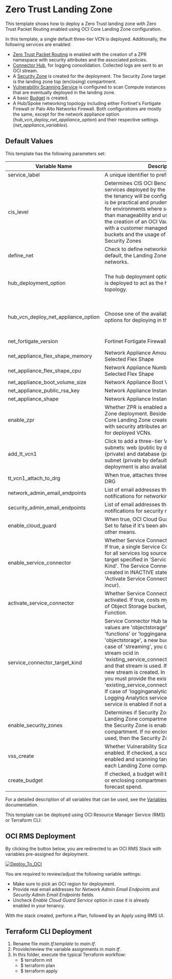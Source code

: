 # Zero Trust Landing Zone

This template shows how to deploy a Zero Trust landing zone with Zero Trust Packet Routing enabled using OCI Core Landing Zone configuration.

In this template, a single default three-tier VCN is deployed. Additionally, the following services are enabled:
- [Zero Trust Packet Routing](https://docs.oracle.com/en-us/iaas/Content/zero-trust-packet-routing/overview.htm) is enabled with the creation of a ZPR namespace with security attributes and the associated policies.
- [Connector Hub](https://docs.oracle.com/en-us/iaas/Content/connector-hub/overview.htm), for logging consolidation. Collected logs are sent to an OCI stream.
- A [Security Zone](https://docs.oracle.com/en-us/iaas/security-zone/using/security-zones.htm) is created for the deployment. The Security Zone target is the landing zone top (enclosing) compartment.
- [Vulnerability Scanning Service](https://docs.oracle.com/en-us/iaas/scanning/using/overview.htm#scanning_overview) is configured to scan Compute instances that are eventually deployed in the landing zone.
- A basic [Budget](https://docs.oracle.com/en-us/iaas/Content/Billing/Concepts/budgetsoverview.htm#Budgets_Overview) is created.
- A Hub/Spoke networking topology including either Fortinet's Fortigate Firewall or Palo Alto Networks Firewall. Both configurations are mostly the same, except for the network appliance option (_hub\_vcn\_deploy\_net\_appliance\_option_) and their respective settings (_net\_appliance\_variables_).


## Default Values

This template has the following parameters set:

| Variable Name                       | Description                                                                                                                                                                                                                                                                                                                                                                                                                                                                                                                                                                                                                    | Value                                                                                                                              |
|-------------------------------------|--------------------------------------------------------------------------------------------------------------------------------------------------------------------------------------------------------------------------------------------------------------------------------------------------------------------------------------------------------------------------------------------------------------------------------------------------------------------------------------------------------------------------------------------------------------------------------------------------------------------------------|------------------------------------------------------------------------------------------------------------------------------------|
| service_label                       | A unique identifier to prefix the resources                                                                                                                                                                                                                                                                                                                                                                                                                                                                                                                                                                                    |                                                                                                                                    |
| cis_level                       | Determines CIS OCI Benchmark Level of services deployed by the CIS Landing Zone in the tenancy will be configured. Level 1 (default) is be practical and prudent. Level 2 is intended for environments where security is more critical than manageability and usability. Level 2 drives the creation of an OCI Vault, buckets encryption with a customer managed key, write logs for buckets and the usage of specific policies in Security Zones                                                                                                                                                                                                                                                                                                                                                                                                                                                                                                                                                                               |    2                                                                                                                                |
| define_net                          | Check to define networking resources. By default, the Landing Zone does NOT deploy any networks.                                                                                                                                                                                                                                                                                                                                                                                                                                                                                                                               | true                                                                                                                               |
| hub_deployment_option               | The hub deployment option. In this case, a DRG is deployed to act as the hub in the Hub/Spoke topology.                                                                                                                                                                                                                                                                                                                                                                                                                                                                                                                        | "VCN or on-premises connectivity routing through DMZ VCN with Network Virtual Appliance (DRG and DMZ VCN will be created)"         |
| hub_vcn_deploy_net_appliance_option | Choose one of the available network appliance options for deploying in the Hub VCN.                                                                                                                                                                                                                                                                                                                                                                                                                                                                                                                                            | Options: "Don't deploy any network appliance at this time", "Palo Alto Networks VM-Series Firewall", "Fortinet FortiGate Firewall" |
| net_fortigate_version               | Fortinet Fortigate Firewall Version.                                                                                                                                                                                                                                                                                                                                                                                                                                                                                                                                                                                           | Options depend on the selected network appliance                                                                                                   |
| net_appliance_flex_shape_memory     | Network Appliance Amount of Memory for the Selected Flex Shape                                                                                                                                                                                                                                                                                                                                                                                                                                                                                                                                                                 | 56                                                                                                                                 |
| net_appliance_flex_shape_cpu        | Network Appliance Number of OCPUs for the Selected Flex Shape                                                                                                                                                                                                                                                                                                                                                                                                                                                                                                                                                                  | 4                                                                                                                                  |
| net_appliance_boot_volume_size      | Network Appliance Boot Volume Size                                                                                                                                                                                                                                                                                                                                                                                                                                                                                                                                                                                             | 60                                                                                                                                 |
| net_appliance_public_rsa_key        | Network Appliance Instance public SSH Key                                                                                                                                                                                                                                                                                                                                                                                                                                                                                                                                                                                      | Enter Public SSH Key                                                                                                               |
| net_appliance_shape                 | Network Appliance Instance Shape                                                                                                                                                                                                                                                                                                                                                                                                                                                                                                                                                                                               | VM.Standard.E4.Flex                                                                                                                |
| enable_zpr                          | Whether ZPR is enabled as part of this Landing Zone deployment. Besides enabling the service, Core Landing Zone creates a ZPR namespace with security attributes and associated policies for deployed VCNs.                                                                                                                                                                                                                                                                                                                                                                                                                    | true                                                                                                                               |
| add_tt_vcn1                         | Click to add a three-tier VCN, with three subnets: web (public by default), application (private) and database (private). An optional subnet (private by default) for bastion deployment is also available.                                                                                                                                                                                                                                                                                                                                                                                                                    | true                                                                                                                               |
| tt_vcn1_attach_to_drg               | When true, attaches three-tier VCN 1 to the DRG                                                                                                                                                                                                                                                                                                                                                                                                                                                                                                                                                                                | true                                                                                                                               |
| network_admin_email_endpoints       | List of email addresses that receive notifications for networking related events.                                                                                                                                                                                                                                                                                                                                                                                                                                                                                                                                              | ["email.address@example.com"]                                                                                                      |
| security_admin_email_endpoints      | List of email addresses that receive notifications for security related events.                                                                                                                                                                                                                                                                                                                                                                                                                                                                                                                                                | ["email.address@example.com"]                                                                                                      |
| enable_cloud_guard                  | When true, OCI Cloud Guard Service is enabled. Set to false if it's been already enabled through other means.                                                                                                                                                                                                                                                                                                                                                                                                                                                                                                                  | true                                                                                                                               |
| enable_service_connector            | Whether Service Connector should be enabled. If true, a single Service Connector is managed for all services log sources and the designated target specified in 'Service Connector Target Kind'. The Service Connector resource is created in INACTIVE state. To activate, check 'Activate Service Connector?' (costs may incur).                                                                                                                                                                                                                                                                                              | true                                                                                                                               |
| activate_service_connector          | Whether Service Connector should be activated. If true, costs my incur due to usage of Object Storage bucket, Streaming or Function.                                                                                                                                                                                                                                                                                                                                                                                                                                                                                           | true                                                                                                                               |
| service_connector_target_kind       | Service Connector Hub target resource. Valid values are 'objectstorage', 'streaming', 'functions' or 'logginganalytics'. In case of 'objectstorage', a new bucket is created. In case of 'streaming', you can provide an existing stream ocid in 'existing_service_connector_target_stream_id' and that stream is used. If no ocid is provided, a new stream is created. In case of 'functions', you must provide the existing function ocid in 'existing_service_connector_target_function_id'. If case of 'logginganalytics', a log group for Logging Analytics service is created and the service is enabled if not already | streaming                                                                                                                          |
| enable_security_zones               | Determines if Security Zones are enabled in Landing Zone compartments. When set to true, the Security Zone is enabled for the enclosing compartment. If no enclosing compartment is used, then the Security Zone is not enabled.                                                                                                                                                                                                                                                                                                                                                                                               | true                                                                                                                               |
| vss_create                          | Whether Vulnerability Scanning should be enabled. If checked, a scanning recipe is enabled and scanning targets are enabled for each Landing Zone compartment.                                                                                                                                                                                                                                                                                                                                                                                                                                                                 | true                                                                                                                               |
| create_budget                       | If checked, a budget will be created at the root or enclosing compartment and based on forecast spend.                                                                                                                                                                                                                                                                                                                                                                                                                                                                                                                         | true                                                                                                                               |

For a detailed description of all variables that can be used, see the [Variables](../../VARIABLES.md) documentation.

This template can be deployed using OCI Resource Manager Service (RMS) or Terraform CLI:

## OCI RMS Deployment

By clicking the button below, you are redirected to an OCI RMS Stack with variables pre-assigned for deployment.

[![Deploy_To_OCI](../../images/DeployToOCI.svg)](https://cloud.oracle.com/resourcemanager/stacks/create?zipUrl=https://github.com/oci-landing-zones/terraform-oci-core-landingzone/archive/refs/heads/main.zip&zipUrlVariables={"cis_level":"2","hub_deployment_option":"VCN%20or%20on-premises%20connectivity%20routing%20through%20DMZ%20VCN%20with%20Network%20Virtual%20Appliance%20(DRG%20and%20DMZ%20VCN%20will%20be%20created)","define_net":true,"enable_zpr":true,"add_tt_vcn1":true,"tt_vcn1_attach_to_drg":true,"enable_service_connector":true,"activate_service_connector":true,"service_connector_target_kind":"streaming","enable_security_zones":true,"vss_create":true,"create_budget":true,"enable_cloud_guard":true})

You are required to review/adjust the following variable settings:
- Make sure to pick an OCI region for deployment.
- Provide real email addresses for *Network Admin Email Endpoints* and *Security Admin Email Endpoints* fields.
- Uncheck *Enable Cloud Guard Service* option in case it is already enabled in your tenancy.

With the stack created, perform a Plan, followed by an Apply using RMS UI.

## Terraform CLI Deployment

1. Rename file *main.tf.template* to *main.tf*.
2. Provide/review the variable assignments in *main.tf*.
3. In this folder, execute the typical Terraform workflow:
    - $ terraform init
    - $ terraform plan
    - $ terraform apply